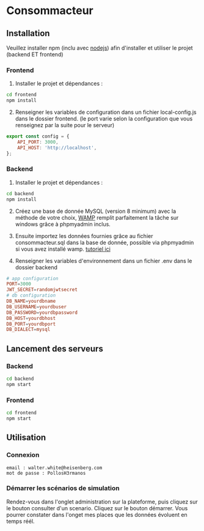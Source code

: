 # Consommacteur

## Installation

Veuillez installer npm (inclu avec [nodejs](https://nodejs.org/en)) afin d'installer et utiliser le projet (backend ET frontend)

### Frontend

1. Installer le projet et dépendances :

```bash
cd frontend
npm install
```

2. Renseigner les variables de configuration dans un fichier local-config.js dans le dossier frontend. (le port varie selon la configuration que vous renseignez par la suite pour le serveur)

```js
export const config = {
    API_PORT: 3000,
    API_HOST: 'http://localhost',
};
```

### Backend

1. Installer le projet et dépendances :

```bash
cd backend
npm install
```

2. Créez une base de donnée MySQL (version 8 minimum) avec la méthode de votre choix, [WAMP](https://www.wampserver.com/) remplit parfaitement la tâche sur windows grâce à phpmyadmin inclus.

3. Ensuite importez les données fournies grâce au fichier consommacteur.sql dans la base de donnée, possible via phpmyadmin si vous avez installé wamp. [tutoriel ici](https://help.one.com/hc/fr/articles/115005588189-Comment-importer-une-base-de-donn%C3%A9es-%C3%A0-phpMyAdmin-)


4. Renseigner les variables d'environnement dans un fichier .env dans le dossier backend

```conf
# app configuration
PORT=3000
JWT_SECRET=randomjwtsecret
# db configuration
DB_NAME=yourdbname
DB_USERNAME=yourdbuser
DB_PASSWORD=yourdbpassword
DB_HOST=yourdbhost
DB_PORT=yourdbport
DB_DIALECT=mysql
```

## Lancement des serveurs

### Backend

```bash
cd backend
npm start
```

### Frontend

```bash
cd frontend
npm start
```

## Utilisation

### Connexion

```
email : walter.white@heisenberg.com
mot de passe : PollosH3rmanos
```

### Démarrer les scénarios de simulation

Rendez-vous dans l'onglet administration sur la plateforme, puis cliquez sur le bouton consulter d'un scenario. Cliquez sur le bouton démarrer. Vous pourrer constater dans l'onget mes places que les données évoluent en temps réél.